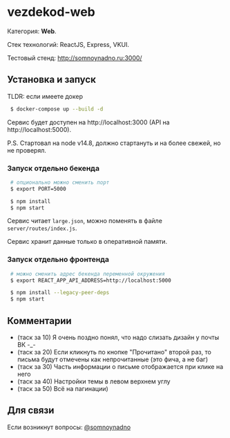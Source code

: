# vezdekod-web

Категория: **Web**.

Стек технологий: ReactJS, Express, VKUI.

Тестовый стенд: http://somnoynadno.ru:3000/

## Установка и запуск

TLDR: если имеете докер 

```bash
 $ docker-compose up --build -d
```

Сервис будет доступен на http://localhost:3000 (API на http://localhost:5000).

P.S. Стартовал на node v14.8, должно стартануть и на более свежей, но не проверял.

### Запуск отдельно бекенда

```bash
 # опционально можно сменить порт
 $ export PORT=5000

 $ npm install
 $ npm start
```

Сервис читает `large.json`, можно поменять в файле `server/routes/index.js`.

Сервис хранит данные только в оперативной памяти.

### Запуск отдельно фронтенда

```bash
 # можно сменить адрес бекенда переменной окружения
 $ export REACT_APP_API_ADDRESS=http://localhost:5000

 $ npm install --legacy-peеr-deps
 $ npm start
```

## Комментарии

- (таск за 10) Я очень поздно понял, что надо слизать дизайн у почты ВК -_-
- (таск за 20) Если кликнуть по кнопке "Прочитано" второй раз, то письма будут отмечены как непрочитанные (это фича, а не баг)
- (таск за 30) Часть информации о письме отображается при клике на него
- (таск за 40) Настройки темы в левом верхнем углу
- (таск за 50) Всё на пагинации)

## Для связи

Если возникнут вопросы: [@somnoynadno](https://t.me/somnoynadno)
